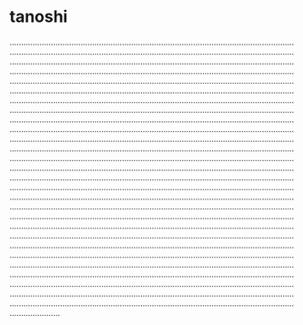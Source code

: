 # tanoshi
......................................................................................................................................................................................................................................................................................................................................................................................................................................................................................................................................................................................................................................................................................................................................................................................................................................................................................................................................................................................................................................................................................................................................................................................................................................................................................................................................................................................................................................................................................................................................................................................................................................................................................................................................................................................................................................................................................................................................................................................................................................................................................................................................................................................................................................................................................................................................................................................................................................................................................................................................................................................................................................................................................................................................................................................................................................................................................................................................................................................................................................................................................................................................................................................................................................................................................................................................................................................................................................................................................................................................................................................................................................